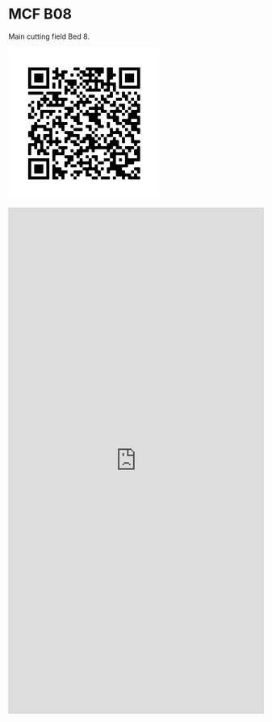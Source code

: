 # MCF B08

Main cutting field Bed 8.

![mcf-b01](img/mcf-b08.png)

<iframe class="airtable-embed" 
  src="https://airtable.com/embed/shrAUy84PKraFy5Oe?backgroundColor=yellow&viewControls=on" 
  frameborder="0" 
  onmousewheel="" 
  width="100%" 
  height="1000" 
  style="background: 
  transparent; 
  border: 1px solid #ccc;">
</iframe>
